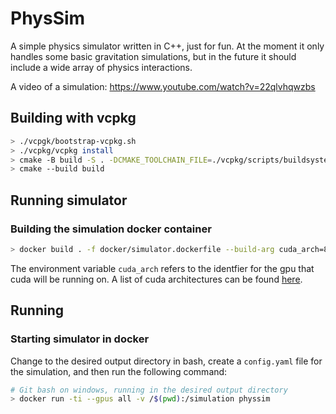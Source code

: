 # PhysSim

A simple physics simulator written in C++, just for fun. At the moment it only handles some basic gravitation simulations, but in the future it should include a wide array of physics interactions.

A video of a simulation: https://www.youtube.com/watch?v=22qlvhqwzbs

## Building with vcpkg
```bash
> ./vcpgk/bootstrap-vcpkg.sh
> ./vcpkg/vcpkg install
> cmake -B build -S . -DCMAKE_TOOLCHAIN_FILE=./vcpkg/scripts/buildsystems/vcpkg.cmake
> cmake --build build
```

## Running simulator
### Building the simulation docker container
```bash
> docker build . -f docker/simulator.dockerfile --build-arg cuda_arch=86 -t physsim
```
The environment variable `cuda_arch` refers to the identfier for the gpu that cuda will be running on. A list of cuda architectures can be found [here](https://arnon.dk/matching-sm-architectures-arch-and-gencode-for-various-nvidia-cards/).

## Running
### Starting simulator in docker
Change to the desired output directory in bash, create a `config.yaml` file for the simulation, and then run the following command:
```bash
# Git bash on windows, running in the desired output directory
> docker run -ti --gpus all -v /$(pwd):/simulation physsim
```